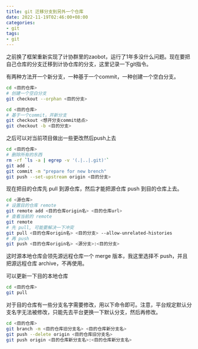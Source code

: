 ```yaml
---
title: git 迁移分支到另外一个仓库
date: 2022-11-19T02:46:00+08:00
categories: 
- git
tags:
- git
---
```


之前换了框架重新实现了计协群里的zaobot，运行了1年多没什么问题。现在要把自己仓库的分支迁移到计协仓库的分支，这里记录一下git指令。

有两种方法开一个新分支，一种基于一个commit，一种创建一个空白分支。

```bash
cd <目的仓库>
# 创建一个空白分支
git checkout --orphan <目的分支>
```

```bash
cd <目的仓库>
# 基于一个commit，开新分支
git checkout <想开分支commit结点>
git checkout -b <目的分支>
```

之后可以对当前项目做出一些更改然后push上去

```bash
cd <目的仓库>
# 删除所有的东西
rm -rf `ls -a | egrep -v '(.|..|.git)'`
git add .
git commit -m "prepare for new brench"
git push --set-upstream origin <目的分支>
```

现在把目的仓库先 pull 到源仓库，然后才能把源仓库 push 到目的仓库上去。

```bash
cd <源仓库>
# 设置目的仓库 remote
git remote add <目的仓库origin名> <目的仓库url>
# 查看当前的 remote
git remote
# 先 pull, 可能要解决一下冲突
git pull <目的仓库origin名> <目的分支> --allow-unrelated-histories
# 再 push
git push <目的仓库origin名> <源分支>:<目的分支>
```

这时源本地仓库会领先源远程仓库一个 merge 版本，我这里选择不 push，并且把源远程仓库 archive，不再使用。

可以更新一下目的本地仓库

```bash
cd <目的仓库>
git pull
```

对于目的仓库有一些分支名字需要修改，用以下命令即可。注意，平台规定默认分支名字无法被修改，只能先去平台更换一下默认分支，然后再修改。

```bash
cd <目的仓库>
git branch -m <目的仓库旧分支名> <目的仓库新分支名>
git push --delete origin <目的仓库旧分支名>
git push origin <目的仓库新分支名>:<目的仓库新分支名>
```
